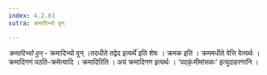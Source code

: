 ```yaml
---
index: 4.2.61
sutra: क्रमादिभ्यो वुन्

---
```

_क्रमादिभ्यो वुन्_ - क्रमादिभ्यो वुन् ।तदधीते तद्वेद इत्यर्थे॑ इति शेषः । क्रमक इति । क्रममधीते वेत्ति वेत्यर्थः । क्रमादिगणं पठति-क्रमेत्यादि । क्रमादिरिति । अयं क्रमादिगण इत्यर्थः । 'पदकः॒॑मीमांसकः' इत्युदाहरणानि ।